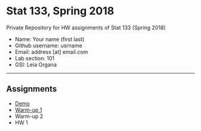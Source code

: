 # Stat 133, Spring 2018

Private Repository for HW assignments of Stat 133 (Spring 2018)

- Name: Your name (first last)
- Github username: usrname
- Email: address [at] email.com
- Lab section: 101
- GSI: Leia Organa

-----

## Assignments

- [Demo](demo)
- [Warm-up 1](warmup1)
- Warm-up 2
- HW 1



